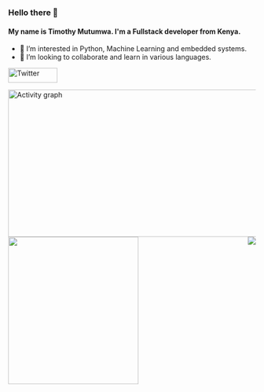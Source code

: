 ### Hello there 👋
#### My name is Timothy Mutumwa. I'm a Fullstack developer from Kenya.
- 👀 I’m interested in Python, Machine Learning and embedded systems.
- 💞️ I’m looking to collaborate and learn in various languages.
<p>
<a href="https://twitter.com/Timm0x443"><img width = "100" height = "30" src="https://img.shields.io/twitter/follow/Timm0x443?label=Twitter&style=social" alt="Twitter" align = "center"></a>
</p>

<!-- <img width= "200" height="100" src="https://github-readme-stats.vercel.app/api?username=Timmox443&show_icons=true&theme=radical"> 
-->

<p>  
<a href="https://github.com/Finyasy/github-readme-activity-graph"><img alt="Activity graph" width = "900" height = "300" src="https://activity-graph.herokuapp.com/graph?username=Timmox&bg_color=1F222E&theme=material-palenight&line=D9E650&point=FFFFFF&hide_border=true" align = "left" /></a>
<img width = "265" height = "300" src="https://github-readme-stats.vercel.app/api/top-langs/?username=Timmox443&count_private=true&theme=cobalt2&line_height=52&count_private=true&show_icons=true" align = "left">
</p>

<img src= "https://komarev.com/ghpvc/?username=Timmox443&color=brightgreen" align = right> 

